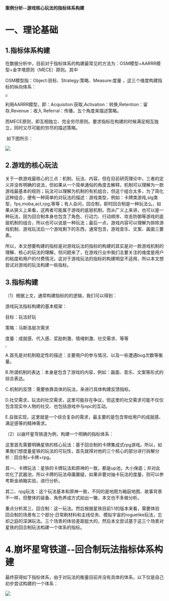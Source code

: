 **案例分析--游戏核心玩法的指标体系构建**

# 一、理论基础

## 1.指标体系构建

​		在数据分析中，目前对于指标体系的构建最常见的方法为：OSM模型+AARRR模型+金字塔原则（MECE）原则。其中

OSM模型指：Object:目标、Strategy:策略、Measure:度量 ，这三个维度构建指标的纵向体系：

<img src="https://pic-stored.oss-cn-beijing.aliyuncs.com/image/UML%20%E5%9B%BE.jpg" style="zoom:50%;" />

​		利用AARRR模型，即：Acquisiton:获取,Activation：转换,Retention：留存,Revenue：收入 Referral：传播，五个角度来描述策略。

而MECE原则，即互相独立、完全穷尽原则。要求指标在构建的时候满足相互独立，同时又尽可能的穷尽的描述策略。

​		如下图所示：

![](https://pic-stored.oss-cn-beijing.aliyuncs.com/image/%E6%8C%87%E6%A0%87%E4%BD%93%E7%B3%BB%E6%9E%84%E5%BB%BA03.jpg)

## 2.游戏的核心玩法

​		关于一款游戏最核心的三点：机制、玩法、内容，但在目前研究理论中，三者的定义并没有明确的说法，但如果从一个简单通俗的角度去解释，机制可以理解为一款游戏最基本的规则；玩法可以理解为机制的有机组合，但这个组合太多，为了简化这种组合，便有一种简单的对玩法的描述：游戏类型，例如：卡牌类游戏,slg类型，fps,moba,act,rpg,等等；有人会问，回合制，即时回合制是一种玩法么，如果从狭义上来看，这两者可能属于游戏的底层机制，而从广义上来讲，也可以是一种玩法，因为回合制本身也包含了角色、行动力、行动顺序、攻击防御等游戏的底层机制的组合，所以也可以说是一种玩法；最后一点，游戏内容可以理解为排除游戏机制、游戏玩法后一个游戏剩下的东西，通常包含，游戏音乐、文案、画面三要素。

​		所以，本文想要构建的指标是对游戏玩法的指标的构建的其实是对一款游戏机制的理解、核心的玩法的理解。但问题来了，在游戏行业中我们主要关注的维度是用户的粘度和用户的付费情况，这对于游戏玩法的指标的构建明显不适用，所以本文想尝试对游戏的玩法构建一些指标。

## 3.指标构建

（1）根据上文，通常构建指标的的逻辑，我们可以得到：

游戏玩法指标构建的基本框架：

目标：玩法好玩

策略：马斯洛层次需求

度量：成就感、代入感、奖励刺激、情绪刺激、社交需求、等等

<img src="https://pic-stored.oss-cn-beijing.aliyuncs.com/image/%E6%9C%BA%E5%88%B6%E7%9A%84%E9%9C%80%E6%B1%82.jpg" style="zoom:33%;" />

A.首先是对机制稳定性的描述：主要用户的参与情况、以及一些遭遇bug次数等衡量。

B.所谓机制的表达：本身是包含了游戏的内容，例如：画面、音乐、文案等形式的综合表达。

C.机制的反馈：需要依靠具体的玩法，来进行具体构建反馈指标。

D.社交需求，玩法的社交需求，这里可能存在争议，但这里的社交需求可能不仅仅包含现实中人物的社交、也包括游戏中与npc的互动。

E.自我实现，这里就是一个综合复杂的需求，最主要的是包含带给用户的成就感、满足感等的精神需求。



（2）以崩坏星穹铁道为例，构建一个明确的指标体系：

​		这里首先需要明确星铁的核心玩法：基于回合制的卡牌集成式rpg游戏。所以，如果我们想度量星铁的玩法的可玩性，首先就得对他的三个核心的部分进行拆解分析：回合制+卡牌+rpg。

​		其一、卡牌玩法：星铁的卡牌玩法和原神的一致，都是up池，大小保底；并对此优化了武器池，所以卡牌的玩法毋庸置疑，如果非要对抽卡玩法的度量，则可以参考斯金纳箱实验，进行分析。

​		其二、rpg玩法：这个玩法基本和原神一致，不同的是地图为箱庭地图、故事背景不一样，但整体的装备、角色养成方式如出一辙，本文也不多做分析。

​		重点分析其三、回合制：这一玩法。然后根据星铁目前1.1的版本来看，需要体验回合制的场景有三个部分:日常刷材料和主线任务、模拟宇宙的roguelike玩法，忘却之庭的深渊玩法。三个场景的体验差距挺大的，然后本文尝试基于这三个场景对星铁的回合制玩法构建一个体系的指标。



# 4.崩坏星穹铁道--回合制玩法指标体系构建

​		最终获得如下指标体系，由于对玩法的衡量目前并没有具体的体系，以下仅是自己初步尝试构建的一个体系：

![](https://pic-stored.oss-cn-beijing.aliyuncs.com/image/%E6%98%9F%E9%93%81%E6%8C%87%E6%A0%87.jpg)



